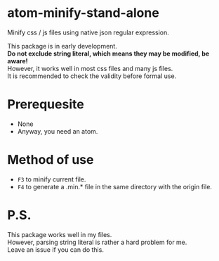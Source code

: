 # atom-minify-stand-alone

Minify css / js files using native json regular expression.

This package is in early development.  
**Do not exclude string literal, which means they may be modified, be aware!**  
However, it works well in most css files and many js files.  
It is recommended to check the validity before formal use.

# Prerequesite
- None
- Anyway, you need an atom.

# Method of use
- `F3` to minify current file.
- `F4` to generate a .min.* file in the same directory with the origin file.

# P.S.
This package works well in my files.  
However, parsing string literal is rather a hard problem for me.  
Leave an issue if you can do this.
